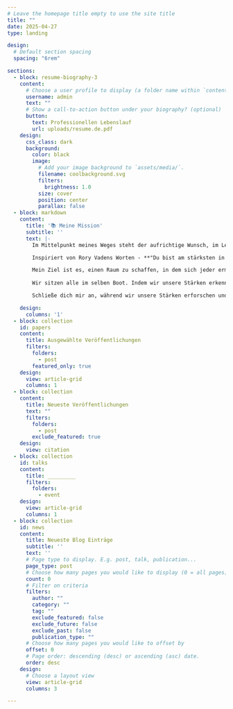 ```yaml
---
# Leave the homepage title empty to use the site title
title: ""
date: 2025-04-27
type: landing

design:
  # Default section spacing
  spacing: "6rem"

sections:
  - block: resume-biography-3
    content:
      # Choose a user profile to display (a folder name within `content/authors/`)
      username: admin
      text: ""
      # Show a call-to-action button under your biography? (optional)
      button:
        text: Professionellen Lebenslauf
        url: uploads/resume.de.pdf
    design:
      css_class: dark
      background:
        color: black
        image:
          # Add your image background to `assets/media/`.
          filename: coolbackground.svg
          filters:
            brightness: 1.0
          size: cover
          position: center
          parallax: false
  - block: markdown
    content:
      title: '📚 Meine Mission'
      subtitle: ''
      text: |-
        Im Mittelpunkt meines Weges steht der aufrichtige Wunsch, im Leben anderer Menschen Gutes zu bewirken.  Ich glaube, dass jeder Mensch einzigartige Stärken hat-Talente und Eigenschaften, die, wenn sie geteilt werden, die Menschen um uns herum erheben und unterstützen können. Diese Stärken zu erkennen und zu nutzen hilft, eine verständnisvollere und eng verbundene Gemeinschaft aufzubauen.

        Inspiriert von Rory Vadens Worten - **"Du bist am stärksten in der Lage, der Person zu dienen, die du einmal warst "** - sehe ich unsere Schwachstellen und Erfahrungen nicht als Hindernisse, sondern als Quellen der Widerstandsfähigkeit und des Wachstums. Wenn wir unser authentisches Selbst akzeptieren, können wir andere auf ihrem eigenen Weg besser verstehen und unterstützen.

        Mein Ziel ist es, einen Raum zu schaffen, in dem sich jeder ermutigt fühlt, seine eigenen Gaben zu erkennen und mit anderen zu teilen. Durch Offenheit, Freundlichkeit und gegenseitige Unterstützung können wir das Potenzial freisetzen - sowohl in uns selbst als auch in denen, denen wir dienen. Gemeinsam können wir Reflexion, Verbindung und sinnvollen Fortschritt fördern und zeigen, dass Wachstum und positiver Einfluss in der Reichweite eines jeden liegen.
 
        Wir sitzen alle im selben Boot. Indem wir unsere Stärken erkennen und kultivieren, tragen wir zu einer Gemeinschaft bei, in der jede Stimme zählt und gemeinsamer Fortschritt möglich ist. Durch ehrliche Gespräche und gemeinsame Ziele können wir auf eine mitfühlendere und verständnisvollere Zukunft hinarbeiten.

        Schließe dich mir an, während wir unsere Stärken erforschen und entwickeln und uns gegenseitig dabei unterstützen, die besten Versionen von uns selbst zu werden. Lass uns gemeinsam wachsen und einen positiven Unterschied machen-einen Schritt nach dem anderen.

    design:
      columns: '1'
  - block: collection
    id: papers
    content:
      title: Ausgewählte Veröffentlichungen
      filters:
        folders:
          - post
        featured_only: true
    design:
      view: article-grid
      columns: 1
  - block: collection
    content:
      title: Neueste Veröffentlichungen
      text: ""
      filters:
        folders:
          - post
        exclude_featured: true
    design:
      view: citation
  - block: collection
    id: talks
    content:
      title: _________
      filters:
        folders:
          - event
    design:
      view: article-grid
      columns: 1
  - block: collection
    id: news
    content:
      title: Neueste Blog Einträge
      subtitle: ''
      text: ''
      # Page type to display. E.g. post, talk, publication...
      page_type: post
      # Choose how many pages you would like to display (0 = all pages)
      count: 0
      # Filter on criteria
      filters:
        author: ""
        category: ""
        tag: ""
        exclude_featured: false
        exclude_future: false
        exclude_past: false
        publication_type: ""
      # Choose how many pages you would like to offset by
      offset: 0
      # Page order: descending (desc) or ascending (asc) date.
      order: desc
    design:
      # Choose a layout view
      view: article-grid
      columns: 3

---
```

